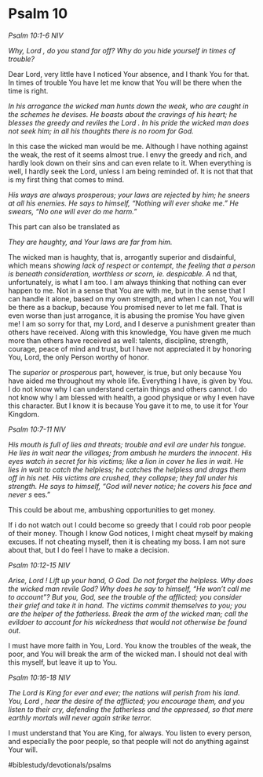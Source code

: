 # Psalm 10
*Psalm 10:1-6 NIV* 

*Why, Lord , do you stand far off? Why do you hide yourself in times of trouble?* 

Dear Lord, very little have I noticed Your absence, and I thank You for that. In times of trouble You have let me know that You will be there when the time is right.

*In his arrogance the wicked man hunts down the weak, who are caught in the schemes he devises. He boasts about the cravings of his heart; he blesses the greedy and reviles the Lord . In his pride the wicked man does not seek him; in all his thoughts there is no room for God.* 

In this case the wicked man would be me. Although I have nothing against the weak, the rest of it seems almost true. I envy the greedy and rich, and hardly look down on their sins and can even relate to it.
When everything is well, I hardly seek the Lord, unless I am being reminded of. It is not that that is my first thing that comes to mind.

*His ways are always prosperous; your laws are rejected by him; he sneers at all his enemies. He says to himself, “Nothing will ever shake me.” He swears, “No one will ever do me harm.”* 

This part can also be translated as

*They are haughty, and Your laws are far from him.* 

The wicked man is haughty, that is, arrogantly superior and disdainful, which means *showing lack of respect or contempt, the feeling that a person is beneath consideration, worthless or scorn, ie. despicable. A* nd that, unfortunately, is what I am too. I am always thinking that nothing can ever happen to me. Not in a sense that You are with me, but in the sense that I can handle it alone, based on my own strength, and when I can not, You will be there as a backup, because You promised never to let me fall. That is even worse than just arrogance, it is abusing the promise You have given me! 
I am so sorry for that, my Lord, and I deserve a punishment greater than others have received. Along with this knowledge, You have given me much more than others have received as well: talents, discipline, strength, courage, peace of mind and trust, but I have not appreciated it by honoring You, Lord, the only Person worthy of honor.

The *superior* or *prosperous* part, however, is true, but only because You have aided me throughout my whole life. Everything I have, is given by You. I do not know why I can understand certain things and others cannot. I do not know why I am blessed with health, a good physique or why I even have this character. But I know it is because You gave it to me, to use it for Your Kingdom. 

*Psalm 10:7-11 NIV* 

*His mouth is full of lies and threats; trouble and evil are under his tongue. He lies in wait near the villages; from ambush he murders the innocent. His eyes watch in secret for his victims; like a lion in cover he lies in wait. He lies in wait to catch the helpless; he catches the helpless and drags them off in his net. His victims are crushed, they collapse; they fall under his strength. He says to himself, “God will never notice; he covers his face and never s* ees.” 

This could be about me, ambushing opportunities to get money.

If i do not watch out I could become so greedy that I could rob poor people of their money.
Though I know God notices, I might cheat myself by making excuses. If not cheating myself, then it is cheating my boss. I am not sure about that, but I do feel I have to make a decision.

*Psalm 10:12-15 NIV*

*Arise, Lord ! Lift up your hand, O God. Do not forget the helpless. Why does the wicked man revile God? Why does he say to himself, “He won’t call me to account”? But you, God, see the trouble of the afflicted; you consider their grief and take it in hand. The victims commit themselves to you; you are the helper of the fatherless. Break the arm of the wicked man; call the evildoer to account for his wickedness that would not otherwise be found out.*

I must have more faith in You, Lord. You know the troubles of the weak, the poor, and You will break the arm of the wicked man. I should not deal with this myself, but leave it up to You.

*Psalm 10:16-18 NIV*

*The Lord is King for ever and ever; the nations will perish from his land. You, Lord , hear the desire of the afflicted; you encourage them, and you listen to their cry, defending the fatherless and the oppressed, so that mere earthly mortals will never again strike terror.*

I must understand that You are King, for always. You listen to every person, and especially the poor people, so that people will not do anything against Your will.

#biblestudy/devotionals/psalms